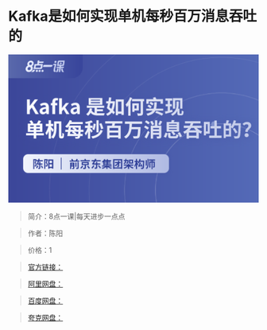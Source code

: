 # Kafka是如何实现单机每秒百万消息吞吐的

![img](../../assets/CioPOWED252AB-p8AAD6Gbt1Hno983.png)

> 简介：8点一课|每天进步一点点

> 作者：陈阳

> 价格：1

> [官方链接：]()

> [阿里网盘：]()

> [百度网盘：]()

> [夸克网盘：]()

